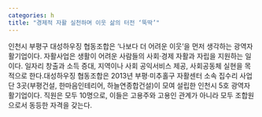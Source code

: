 ```yaml
---
categories: h
title: "경제적 자활 실천하며 이웃 삶의 터전 ‘뚝딱’"
---
```

인천시 부평구 대성하우징 협동조합은 ‘나보다 더 어려운 이웃’을 먼저 생각하는 광역자활기업이다. 자활사업은 생활이 어려운 사람들의 사회·경제 자활과 자립을 지원하는 일이다. 일자리 창출과 소득 증대, 지역이나 사회 공익서비스 제공, 사회공동체 실현을 목적으로 한다.대성하우징 협동조합은 2013년 부평·미추홀구 자활센터 소속 집수리 사업단 3곳(부평건설, 한마음인테리어, 하늘연종합건설)이 모여 설립한 인천시 5호 광역자활기업이다. 직원은 모두 10명으로, 이들은 고용주와 고용인 관계가 아니라 모두 조합원으로서 동등한 자격을 갖는다.